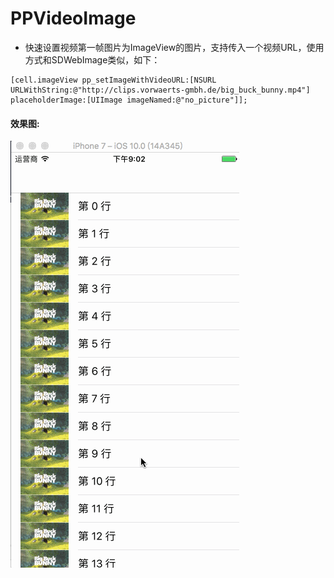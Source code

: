 # PPVideoImage
* 快速设置视频第一帧图片为ImageView的图片，支持传入一个视频URL，使用方式和SDWebImage类似，如下：

```
[cell.imageView pp_setImageWithVideoURL:[NSURL URLWithString:@"http://clips.vorwaerts-gmbh.de/big_buck_bunny.mp4"] placeholderImage:[UIImage imageNamed:@"no_picture"]]; 

 ```
 
 #### 效果图:
 ![Aaron Swartz](https://github.com/JungHsu/PPVideoImage/blob/master/videodemo.gif)



